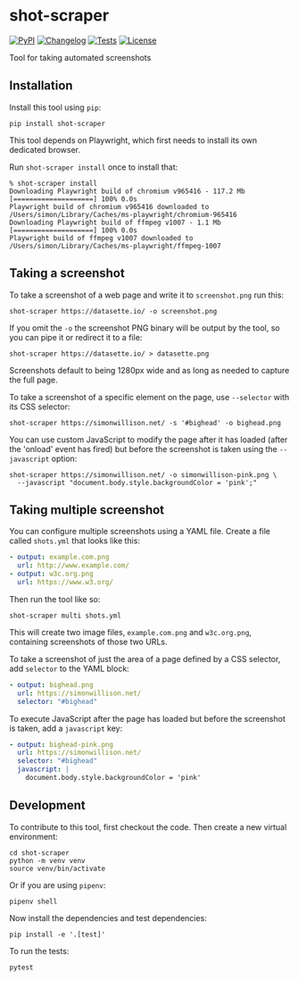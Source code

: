 # shot-scraper

[![PyPI](https://img.shields.io/pypi/v/shot-scraper.svg)](https://pypi.org/project/shot-scraper/)
[![Changelog](https://img.shields.io/github/v/release/simonw/shot-scraper?include_prereleases&label=changelog)](https://github.com/simonw/shot-scraper/releases)
[![Tests](https://github.com/simonw/shot-scraper/workflows/Test/badge.svg)](https://github.com/simonw/shot-scraper/actions?query=workflow%3ATest)
[![License](https://img.shields.io/badge/license-Apache%202.0-blue.svg)](https://github.com/simonw/shot-scraper/blob/master/LICENSE)

Tool for taking automated screenshots

## Installation

Install this tool using `pip`:

    pip install shot-scraper

This tool depends on Playwright, which first needs to install its own dedicated browser.

Run `shot-scraper install` once to install that:
```
% shot-scraper install
Downloading Playwright build of chromium v965416 - 117.2 Mb [====================] 100% 0.0s 
Playwright build of chromium v965416 downloaded to /Users/simon/Library/Caches/ms-playwright/chromium-965416
Downloading Playwright build of ffmpeg v1007 - 1.1 Mb [====================] 100% 0.0s 
Playwright build of ffmpeg v1007 downloaded to /Users/simon/Library/Caches/ms-playwright/ffmpeg-1007
```
## Taking a screenshot

To take a screenshot of a web page and write it to `screenshot.png` run this:

    shot-scraper https://datasette.io/ -o screenshot.png

If you omit the `-o` the screenshot PNG binary will be output by the tool, so you can pipe it or redirect it to a file:

    shot-scraper https://datasette.io/ > datasette.png

Screenshots default to being 1280px wide and as long as needed to capture the full page.

To take a screenshot of a specific element on the page, use `--selector` with its CSS selector:

    shot-scraper https://simonwillison.net/ -s '#bighead' -o bighead.png

You can use custom JavaScript to modify the page after it has loaded (after the 'onload' event has fired) but before the screenshot is taken using the `--javascript` option:

    shot-scraper https://simonwillison.net/ -o simonwillison-pink.png \
      --javascript "document.body.style.backgroundColor = 'pink';"

## Taking multiple screenshot

You can configure multiple screenshots using a YAML file. Create a file called `shots.yml` that looks like this:

```yaml
- output: example.com.png
  url: http://www.example.com/
- output: w3c.org.png
  url: https://www.w3.org/
```
Then run the tool like so:

    shot-scraper multi shots.yml

This will create two image files, `example.com.png` and `w3c.org.png`, containing screenshots of those two URLs.

To take a screenshot of just the area of a page defined by a CSS selector, add `selector` to the YAML block:

```yaml
- output: bighead.png
  url: https://simonwillison.net/
  selector: "#bighead"
```
To execute JavaScript after the page has loaded but before the screenshot is taken, add a `javascript` key:
```yaml
- output: bighead-pink.png
  url: https://simonwillison.net/
  selector: "#bighead"
  javascript: |
    document.body.style.backgroundColor = 'pink'
```
## Development

To contribute to this tool, first checkout the code. Then create a new virtual environment:

    cd shot-scraper
    python -m venv venv
    source venv/bin/activate

Or if you are using `pipenv`:

    pipenv shell

Now install the dependencies and test dependencies:

    pip install -e '.[test]'

To run the tests:

    pytest
